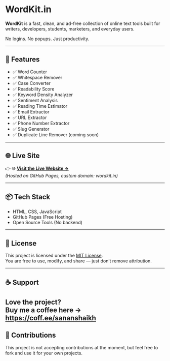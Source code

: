 # WordKit.in

**WordKit** is a fast, clean, and ad-free collection of online text tools built for writers, developers, students, marketers, and everyday users.

No logins. No popups. Just productivity.

---

## 🚀 Features

- ✅ Word Counter
- ✅ Whitespace Remover
- ✅ Case Converter
- ✅ Readability Score
- ✅ Keyword Density Analyzer
- ✅ Sentiment Analysis
- ✅ Reading Time Estimator
- ✅ Email Extractor
- ✅ URL Extractor
- ✅ Phone Number Extractor
- ✅ Slug Generator
- ✅ Duplicate Line Remover (coming soon)

---

## 🌐 Live Site

👉 🌐 **[Visit the Live Website →](https://wordkit.in)**  
_(Hosted on GitHub Pages, custom domain: wordkit.in)_


---

## 📦 Tech Stack

- HTML, CSS, JavaScript
- GitHub Pages (Free Hosting)
- Open Source Tools (No backend)

---

## 📜 License

This project is licensed under the [MIT License](LICENSE).  
You are free to use, modify, and share — just don’t remove attribution.

---

## ☕ Support

Love the project?  
Buy me a coffee here → https://coff.ee/sananshaikh
---

## 🤝 Contributions

This project is not accepting contributions at the moment, but feel free to fork and use it for your own projects.

